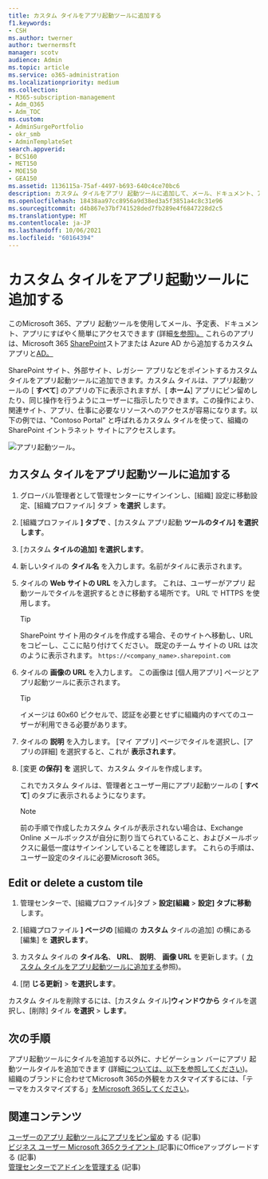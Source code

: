 ```yaml
---
title: カスタム タイルをアプリ起動ツールに追加する
f1.keywords:
- CSH
ms.author: twerner
author: twernermsft
manager: scotv
audience: Admin
ms.topic: article
ms.service: o365-administration
ms.localizationpriority: medium
ms.collection:
- M365-subscription-management
- Adm_O365
- Adm_TOC
ms.custom:
- AdminSurgePortfolio
- okr_smb
- AdminTemplateSet
search.appverid:
- BCS160
- MET150
- MOE150
- GEA150
ms.assetid: 1136115a-75af-4497-b693-640c4ce70bc6
description: カスタム タイルをアプリ 起動ツールに追加して、メール、ドキュメント、アプリ、SharePointサイト、外部サイト、その他のリソースへのクイック リンクを作成します。
ms.openlocfilehash: 18438aa97cc8956a9d38ed3a5f3851a4c8c31e96
ms.sourcegitcommit: d4b867e37bf741528ded7fb289e4f6847228d2c5
ms.translationtype: MT
ms.contentlocale: ja-JP
ms.lasthandoff: 10/06/2021
ms.locfileid: "60164394"
---
```

# <a name="add-custom-tiles-to-the-app-launcher"></a>カスタム タイルをアプリ起動ツールに追加する

このMicrosoft 365、アプリ 起動ツールを使用してメール、予定表、ドキュメント、アプリにすばやく簡単にアクセスできます (詳細[を参照)。](https://support.microsoft.com/office/79f12104-6fed-442f-96a0-eb089a3f476a) これらのアプリは、Microsoft 365 [SharePoint](https://support.microsoft.com/office/dd98e50e-d3db-4ecb-9bb7-82b189822d43)ストアまたは Azure AD から追加するカスタム アプリと[AD。](/previous-versions/office/office-365-api/)
  
SharePoint サイト、外部サイト、レガシー アプリなどをポイントするカスタム タイルをアプリ起動ツールに追加できます。カスタム タイルは、アプリ起動ツールの [ **すべて**] のアプリの下に表示されますが、[ **ホーム**] アプリにピン留めしたり、同じ操作を行うようにユーザーに指示したりできます。この操作により、関連サイト、アプリ、仕事に必要なリソースへのアクセスが容易になります。以下の例では、"Contoso Portal" と呼ばれるカスタム タイルを使って、組織の SharePoint イントラネット サイトにアクセスします。 
  
![アプリ起動ツール。](../../media/7acc06cc-ac7a-4c6e-8ea7-81570a5bdbab.png)
  
## <a name="add-a-custom-tile-to-the-app-launcher"></a>カスタム タイルをアプリ起動ツールに追加する

1. グローバル管理者として管理センターにサインインし、[組織] 設定に移動設定、[組織プロファイル] タブ  >  **を選択** します。
    
2. [組織プロファイル **] タブで** 、[カスタム アプリ起動 **ツールのタイル] を選択します**。
  
3. [カスタム **タイルの追加] を選択します**。 
  
4. 新しいタイルの **タイル名** を入力します。名前がタイルに表示されます。 
    
5. タイルの **Web サイトの URL** を入力します。 これは、ユーザーがアプリ 起動ツールでタイルを選択するときに移動する場所です。 URL で HTTPS を使用します。

    > [!TIP]
    > SharePoint サイト用のタイルを作成する場合、そのサイトへ移動し、URL をコピーし、ここに貼り付けてください。 既定のチーム サイトの URL は次のように表示されます。 `https://<company_name>.sharepoint.com` 
  
6. タイルの **画像の URL** を入力します。 この画像は [個人用アプリ] ページとアプリ起動ツールに表示されます。

    > [!TIP]
    > イメージは 60x60 ピクセルで、認証を必要とせずに組織内のすべてのユーザーが利用できる必要があります。

7. タイルの **説明** を入力します。 [マイ アプリ] ページでタイルを選択し、[アプリの詳細] を選択すると、これが **表示されます**。 
  
8. [変更 **の保存] を** 選択して、カスタム タイルを作成します。 
    
    これでカスタム タイルは、管理者とユーザー用にアプリ起動ツールの [ **すべて**] のタブに表示されるようになります。 

    > [!NOTE]
    > 前の手順で作成したカスタム タイルが表示されない場合は、Exchange Online メールボックスが自分に割り当てられていること、およびメールボックスに最低一度はサインインしていることを確認します。 これらの手順は、ユーザー設定のタイルに必要Microsoft 365。 
  
## <a name="edit-or-delete-a-custom-tile"></a>Edit or delete a custom tile

1. 管理センターで、[組織プロファイル]タブ  >  **設定[組織**  >  **設定] タブに移動** します。
    
2. [組織プロファイル **] ページの** [組織の   **カスタム** タイルの追加] の横にある [編集] を **選択します**。

3. カスタム タイルの **タイル名**、 **URL**、 **説明**、 **画像 URL** を更新します。( [カスタム タイルをアプリ起動ツールに追加する](#add-a-custom-tile-to-the-app-launcher)参照)。
    
4. [閉 **じる更新]** \> **を選択します**。 
    
カスタム タイルを削除するには、[カスタム タイル]**ウィンドウから** タイルを選択し、[削除] タイル **を選択**  >  **します**。 
  
## <a name="next-steps"></a>次の手順

アプリ起動ツールにタイルを追加する以外に、ナビゲーション バーにアプリ 起動ツールタイルを追加できます (詳細[については、以下を参照してください](https://support.microsoft.com/office/eb34a21b-52fa-4fbf-a8d5-146132242985))。 組織のブランドに合わせてMicrosoft 365の外観をカスタマイズするには、「テーマをカスタマイズする」[をMicrosoft 365してください](../setup/customize-your-organization-theme.md)。

## <a name="related-content"></a>関連コンテンツ

[ユーザーのアプリ 起動ツールにアプリをピン留め](pin-apps-to-app-launcher.md) する (記事)\
[ビジネス ユーザー Microsoft 365クライアント (](../setup/upgrade-users-to-latest-office-client.md)記事)にOfficeアップグレードする (記事)\
[管理センターでアドインを管理する](../manage/manage-addins-in-the-admin-center.md) (記事)
